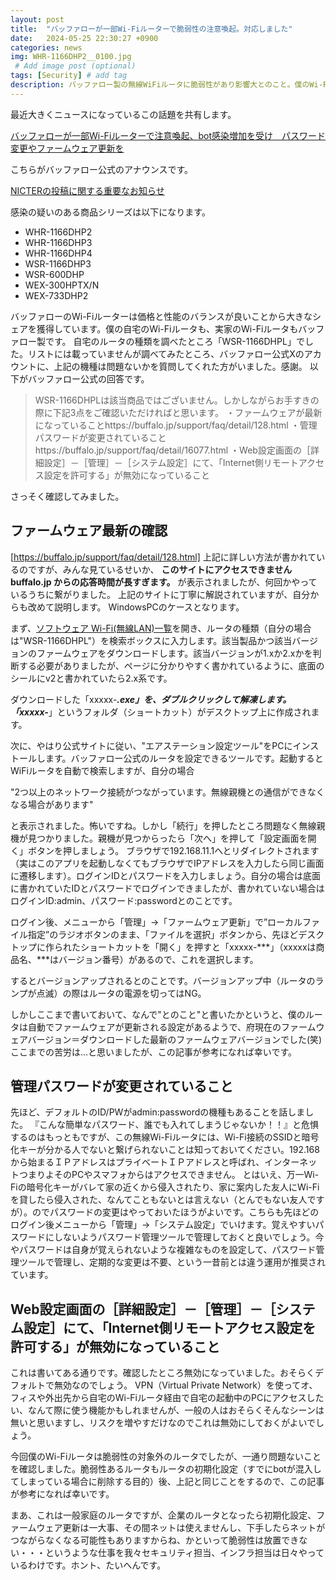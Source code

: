 ```yaml
---
layout: post
title:  "バッファローが一部Wi-Fiルーターで脆弱性の注意喚起。対応しました"
date:   2024-05-25 22:30:27 +0900
categories: news
img: WHR-1166DHP2__0100.jpg
 # Add image post (optional)
tags: [Security] # add tag
description: バッファロー製の無線WiFiルータに脆弱性があり影響大とのこと。僕のWi-Fiルータに影響はなかったけど、念のための確認を行いました。
---
```


最近大きくニュースになっているこの話題を共有します。

[バッファローが一部Wi-Fiルーターで注意喚起、bot感染増加を受け　パスワード変更やファームウェア更新を](https://www.itmedia.co.jp/news/articles/2405/23/news215.html)

こちらがバッファロー公式のアナウンスです。

[NICTERの投稿に関する重要なお知らせ](https://www.buffalo.jp/news/detail/20240523-01.html)

感染の疑いのある商品シリーズは以下になります。

- WHR-1166DHP2
- WHR-1166DHP3
- WHR-1166DHP4
- WSR-1166DHP3
- WSR-600DHP
- WEX-300HPTX/N
- WEX-733DHP2

バッファローのWi-Fiルーターは価格と性能のバランスが良いことから大きなシェアを獲得しています。僕の自宅のWi-Fiルータも、実家のWi-Fiルータもバッファロー製です。
自宅のルータの種類を調べたところ「WSR-1166DHPL」でした。リストには載っていませんが調べてみたところ、バッファロー公式Xのアカウントに、上記の機種は問題ないかを質問してくれた方がいました。感謝。
以下がバッファロー公式の回答です。

>WSR-1166DHPLは該当商品ではございません。しかしながらお手すきの際に下記3点をご確認いただければと思います。
>・ファームウェアが最新になっていることhttps://buffalo.jp/support/faq/detail/128.html
>・管理パスワードが変更されていることhttps://buffalo.jp/support/faq/detail/16077.html
>・Web設定画面の［詳細設定］－［管理］－［システム設定］にて、「Internet側リモートアクセス設定を許可する」が無効になっていること

さっそく確認してみました。

## ファームウェア最新の確認
[https://buffalo.jp/support/faq/detail/128.html]
上記に詳しい方法が書かれているのですが、みんな見ているせいか、
**このサイトにアクセスできませんbuffalo.jp からの応答時間が長すぎます。**
が表示されましたが、何回かやっているうちに繋がりました。
上記のサイトに丁寧に解説されていますが、自分からも改めて説明します。
WindowsPCのケースとなります。

まず、[ソフトウェア Wi-Fi(無線LAN)一覧](https://www.buffalo.jp/support/product/search/?category_id=10&type=software&bstatus=true)を開き、ルータの種類（自分の場合は"WSR-1166DHPL"）を検索ボックスに入力します。該当製品かつ該当バージョンのファームウェアをダウンロードします。該当バージョンが1.xか2.xかを判断する必要がありましたが、ページに分かりやすく書かれているように、底面のシールにv2と書かれていたら2.x系です。

 ダウンロードした「xxxxx-***.exe」を、ダブルクリックして解凍します。
 「xxxxx-***」というフォルダ（ショートカット）がデスクトップ上に作成されます。

次に、やはり公式サイトに従い、"エアステーション設定ツール"をPCにインストールします。バッファロー公式のルータを設定できるツールです。起動するとWiFiルータを自動で検索しますが、自分の場合

"2つ以上のネットワーク接続がつながっています。無線親機との通信ができなくなる場合があります"

と表示されました。怖いですね。しかし「続行」を押したところ問題なく無線親機が見つかりました。親機が見つからったら「次へ」を押して「設定画面を開く」ボタンを押しましょう。
ブラウザで192.168.11.1へとリダイレクトされます（実はこのアプリを起動しなくてもブラウザでIPアドレスを入力したら同じ画面に遷移します）。ログインIDとパスワードを入力しましょう。自分の場合は底面に書かれていたIDとパスワードでログインできましたが、書かれていない場合はログインID:admin、パスワード:passwordとのことです。

ログイン後、メニューから「管理」→「ファームウェア更新」で”ローカルファイル指定”のラジオボタンのまま、「ファイルを選択」ボタンから、先ほどデスクトップに作られたショートカットを「開く」を押すと「xxxxx-***」（xxxxxは商品名、***はバージョン番号）があるので、これを選択します。

するとバージョンアップされるとのことです。バージョンアップ中（ルータのランプが点滅）の際はルータの電源を切ってはNG。

しかしここまで書いておいて、なんで"とのこと"と書いたかというと、僕のルータは自動でファームウェアが更新される設定があるようで、府現在のファームウェアバージョン＝ダウンロードした最新のファームウェアバージョンでした(笑)ここまでの苦労は…と思いましたが、この記事が参考になれば幸いです。

## 管理パスワードが変更されていること
先ほど、デフォルトのID/PWがadmin:passwordの機種もあることを話しました。
『こんな簡単なパスワード、誰でも入れてしまうじゃないか！！』と危惧するのはもっともですが、この無線Wi-Fiルータには、Wi-Fi接続のSSIDと暗号化キーが分かる人でないと繋げられないことは知っておいてください。192.168から始まるＩＰアドレスはプライベートＩＰアドレスと呼ばれ、インターネットつまりよそのPCやスマフォからはアクセスできません。
とはいえ、万一Wi-Fiの暗号化キーがバレて家の近くから侵入されたり、家に案内した友人にWi-Fiを貸したら侵入された、なんてこともないとは言えない（とんでもない友人ですが）。のでパスワードの変更はやっておいたほうがよいです。こちらも先ほどのログイン後メニューから「管理」→「システム設定」でいけます。覚えやすいパスワードにしないようパスワード管理ツールで管理しておくと良いでしょう。今やパスワードは自身が覚えられないような複雑なものを設定して、パスワード管理ツールで管理し、定期的な変更は不要、という一昔前とは違う運用が推奨されています。

## Web設定画面の［詳細設定］－［管理］－［システム設定］にて、「Internet側リモートアクセス設定を許可する」が無効になっていること
これは書いてある通りです。確認したところ無効になっていました。おそらくデフォルトで無効なのでしょう。
VPN（Virtual Private Network）を使ってオ、フィスや外出先から自宅のWi-Fiルータ経由で自宅の起動中のPCにアクセスしたい、なんて際に使う機能かもしれませんが、一般の人はおそらくそんなシーンは無いと思いますし、リスクを増やすだけなのでこれは無効にしておくがよいでしょう。

今回僕のWi-Fiルータは脆弱性の対象外のルータでしたが、一通り問題ないことを確認しました。脆弱性あるルータもルータの初期化設定（すでにbotが混入してしまっている場合に削除する目的）後、上記と同じことをするので、この記事が参考になれば幸いです。

まあ、これは一般家庭のルータですが、企業のルータとなったら初期化設定、ファームウェア更新は一大事、その間ネットは使えませんし、下手したらネットがつながらなくなる可能性もありますからね、かといって脆弱性は放置できない・・・というような仕事を我々セキュリティ担当、インフラ担当は日々やっているわけです。ホント、たいへんです。
